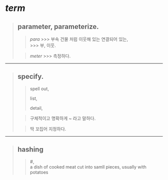 # **_term_**
> ## parameter,  parameterize. 
  >> _para_
    >>> 부속 건물 처럼 이웃해 있는 연결되어 있는,     
    >>> 부, 이웃. 
>
  >> _meter_ 
    >>> 측정하다.
---
> ## specify.
  >> spell out,
  >>
  >> list,
  >>
  >> detail, 
>
  >> 구체적이고 명확하게 ~ 라고 말하다.  
>
  >> 딱 꼬집어 지정하다.  
---
> ## hashing
  >> \#,   
  >> a dish of cooked meat cut into samll pieces,
      usually with potatoes

